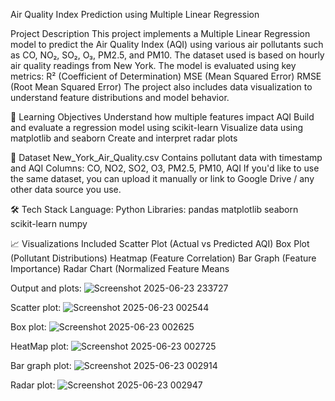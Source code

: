 Air Quality Index Prediction using Multiple Linear Regression


Project Description
This project implements a Multiple Linear Regression model to predict the Air Quality Index (AQI) using various air pollutants such as CO, NO₂, SO₂, O₃, PM2.5, and PM10. The dataset used is based on hourly air quality readings from New York.
The model is evaluated using key metrics:
R² (Coefficient of Determination)
MSE (Mean Squared Error)
RMSE (Root Mean Squared Error)
The project also includes data visualization to understand feature distributions and model behavior.

🧠 Learning Objectives
Understand how multiple features impact AQI
Build and evaluate a regression model using scikit-learn
Visualize data using matplotlib and seaborn
Create and interpret radar plots

📂 Dataset
New_York_Air_Quality.csv
Contains pollutant data with timestamp and AQI
Columns: CO, NO2, SO2, O3, PM2.5, PM10, AQI
If you'd like to use the same dataset, you can upload it manually or link to Google Drive / any other data source you use.

🛠️ Tech Stack
Language: Python
Libraries:
pandas
matplotlib
seaborn
scikit-learn
numpy

📈 Visualizations Included
Scatter Plot (Actual vs Predicted AQI)
Box Plot (Pollutant Distributions)
Heatmap (Feature Correlation)
Bar Graph (Feature Importance)
Radar Chart (Normalized Feature Means


Output and plots:
![Screenshot 2025-06-23 233727](https://github.com/user-attachments/assets/b04c13b9-a80c-410c-8f77-1fa2de29c796)

Scatter plot:
![Screenshot 2025-06-23 002544](https://github.com/user-attachments/assets/763c028f-a9ee-489d-a134-e28b5e1c0da6)

Box plot:
![Screenshot 2025-06-23 002625](https://github.com/user-attachments/assets/26355066-cdc1-4c25-9c4d-07d32a5bc42d)

HeatMap plot:
![Screenshot 2025-06-23 002725](https://github.com/user-attachments/assets/b2098806-d674-4205-a93a-e68bf4ea3ba9)

Bar graph plot:
![Screenshot 2025-06-23 002914](https://github.com/user-attachments/assets/50a64092-b7ad-4e7b-b1cb-4c8734b8dea5)

Radar plot:
![Screenshot 2025-06-23 002947](https://github.com/user-attachments/assets/78308bfe-d6b5-4a55-a20f-5c0e7fc7f4e4)

